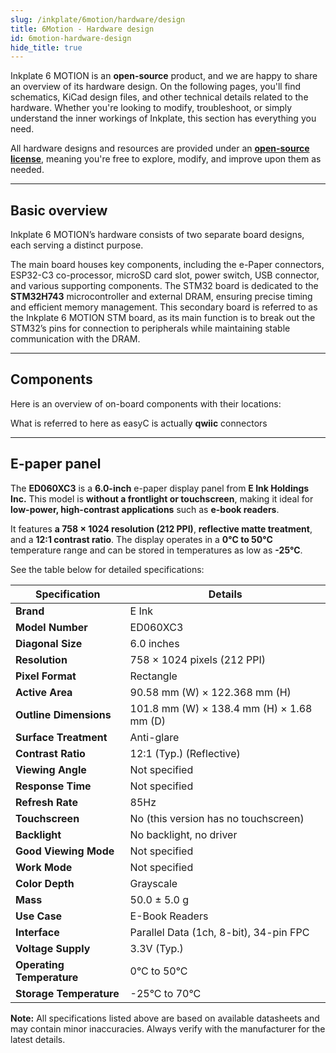 ```yaml
---
slug: /inkplate/6motion/hardware/design
title: 6Motion - Hardware design
id: 6motion-hardware-design
hide_title: true
---
```




<SectionTitle title="Hardware design" backgroundImage="/img/inkplate_6_motion/6_motion_hw.png" />

Inkplate 6 MOTION is an **open-source** product, and we are happy to share an overview of its hardware design. On the following pages, you'll find schematics, KiCad design files, and other technical details related to the hardware. Whether you're looking to modify, troubleshoot, or simply understand the inner workings of Inkplate, this section has everything you need.  

<InfoBox>All hardware designs and resources are provided under an [**open-source license**](https://github.com/SolderedElectronics/Soldered-Inkplate-6-MOTION-hardware-design/blob/main/LICENSE.md), meaning you're free to explore, modify, and improve upon them as needed.</InfoBox>  

---

## Basic overview

Inkplate 6 MOTION’s hardware consists of two separate board designs, each serving a distinct purpose.

The main board houses key components, including the e-Paper connectors, ESP32-C3 co-processor, microSD card slot, power switch, USB connector, and various supporting components.
The STM32 board is dedicated to the **STM32H743** microcontroller and external DRAM, ensuring precise timing and efficient memory management.
This secondary board is referred to as the Inkplate 6 MOTION STM board, as its main function is to break out the STM32’s pins for connection to peripherals while maintaining stable communication with the DRAM.

<CenteredImage src="/img/inkplate_6_motion/motion_stm32.jpg" alt="STM32H743 on Inkplate 6 MOTION" caption="STM32H743 on Inkplate 6 MOTION" />

---

## Components

Here is an overview of on-board components with their locations:
<CenteredImage src="/img/inkplate_6_motion/inkplate_motion_hw_front.jpg" alt="Inkplate 6 MOTION front" caption="Inkplate 6 MOTION front"  />
<CenteredImage src="/img/inkplate_6_motion/inkplate_motion_hw_back.jpg" alt="Inkplate 6 MOTION back" caption="Inkplate 6 MOTION back" />

<InfoBox>What is referred to here as easyC is actually **qwiic** connectors</InfoBox>

---

## E-paper panel

The **ED060XC3** is a **6.0-inch** e-paper display panel from **E Ink Holdings Inc.** This model is **without a frontlight or touchscreen**, making it ideal for **low-power, high-contrast applications** such as **e-book readers**.  

It features **a 758 × 1024 resolution (212 PPI)**, **reflective matte treatment**, and a **12:1 contrast ratio**. The display operates in a **0°C to 50°C** temperature range and can be stored in temperatures as low as **-25°C**.  

See the table below for detailed specifications:  

| **Specification**  | **Details** |
|-------------------|------------|
| **Brand**        | E Ink |
| **Model Number** | ED060XC3 |
| **Diagonal Size** | 6.0 inches |
| **Resolution** | 758 × 1024 pixels (212 PPI) |
| **Pixel Format** | Rectangle |
| **Active Area** | 90.58 mm (W) × 122.368 mm (H) |
| **Outline Dimensions** | 101.8 mm (W) × 138.4 mm (H) × 1.68 mm (D) |
| **Surface Treatment** | Anti-glare |
| **Contrast Ratio** | 12:1 (Typ.) (Reflective) |
| **Viewing Angle** | Not specified |
| **Response Time** | Not specified |
| **Refresh Rate** | 85Hz |
| **Touchscreen** | No (this version has no touchscreen) |
| **Backlight** | No backlight, no driver |
| **Good Viewing Mode** | Not specified |
| **Work Mode** | Not specified |
| **Color Depth** | Grayscale |
| **Mass** | 50.0 ± 5.0 g |
| **Use Case** | E-Book Readers |
| **Interface** | Parallel Data (1ch, 8-bit), 34-pin FPC |
| **Voltage Supply** | 3.3V (Typ.) |
| **Operating Temperature** | 0°C to 50°C |
| **Storage Temperature** | -25°C to 70°C |

<InfoBox>**Note:** All specifications listed above are based on available datasheets and may contain minor inaccuracies. Always verify with the manufacturer for the latest details.</InfoBox>  


